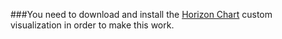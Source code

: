 ###You need to download and install the [Horizon Chart](https://splunkbase.splunk.com/app/3117/) custom visualization in order to make this work.